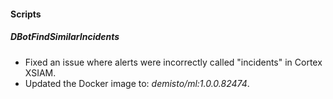 
#### Scripts

##### DBotFindSimilarIncidents

- Fixed an issue where alerts were incorrectly called "incidents" in Cortex XSIAM.
- Updated the Docker image to: *demisto/ml:1.0.0.82474*.
